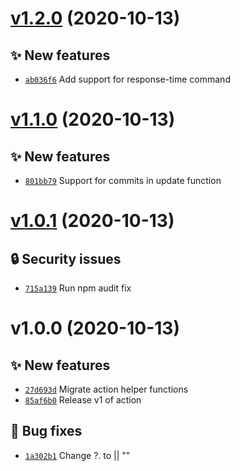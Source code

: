 # [v1.2.0](https://github.com/upptime/uptime-monitor/compare/v1.1.0...v1.2.0) (2020-10-13)

## ✨ New features

- [`ab036f6`](https://github.com/upptime/uptime-monitor/commit/ab036f6)  Add support for response-time command

# [v1.1.0](https://github.com/upptime/uptime-monitor/compare/v1.0.1...v1.1.0) (2020-10-13)

## ✨ New features

- [`801bb79`](https://github.com/upptime/uptime-monitor/commit/801bb79)  Support for commits in update function

# [v1.0.1](https://github.com/upptime/uptime-monitor/compare/v1.0.0...v1.0.1) (2020-10-13)

## 🔒 Security issues

- [`715a139`](https://github.com/upptime/uptime-monitor/commit/715a139)  Run npm audit fix

# v1.0.0 (2020-10-13)

## ✨ New features

- [`27d693d`](https://github.com/upptime/uptime-monitor/commit/27d693d)  Migrate action helper functions
- [`85af6b0`](https://github.com/upptime/uptime-monitor/commit/85af6b0)  Release v1 of action

## 🐛 Bug fixes

- [`1a302b1`](https://github.com/upptime/uptime-monitor/commit/1a302b1)  Change ?. to || &quot;&quot;
